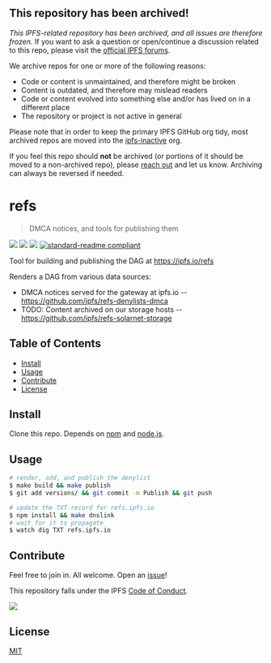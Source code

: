 ## This repository has been archived!
*This IPFS-related repository has been archived, and all issues are therefore frozen.* If you want to ask a question or open/continue a discussion related to this repo, please visit the [official IPFS forums](https://discuss.ipfs.io).

We archive repos for one or more of the following reasons:
- Code or content is unmaintained, and therefore might be broken
- Content is outdated, and therefore may mislead readers
- Code or content evolved into something else and/or has lived on in a different place
- The repository or project is not active in general

Please note that in order to keep the primary IPFS GitHub org tidy, most archived repos are moved into the [ipfs-inactive](https://github.com/ipfs-inactive) org.

If you feel this repo should **not** be archived (or portions of it should be moved to a non-archived repo), please [reach out](https://ipfs.io/help) and let us know. Archiving can always be reversed if needed.

# refs

> DMCA notices, and tools for publishing them

[![](https://img.shields.io/badge/made%20by-Protocol%20Labs-blue.svg?style=flat-square)](http://ipn.io)
[![](https://img.shields.io/badge/project-IPFS-blue.svg?style=flat-square)](http://ipfs.io/)
[![](https://img.shields.io/badge/freenode-%23ipfs-blue.svg?style=flat-square)](http://webchat.freenode.net/?channels=%23ipfs)
[![standard-readme compliant](https://img.shields.io/badge/standard--readme-OK-green.svg?style=flat-square)](https://github.com/RichardLitt/standard-readme)

Tool for building and publishing the DAG at https://ipfs.io/refs

Renders a DAG from various data sources:

- DMCA notices served for the gateway at ipfs.io -- https://github.com/ipfs/refs-denylists-dmca
- TODO: Content archived on our storage hosts -- https://github.com/ipfs/refs-solarnet-storage

## Table of Contents

- [Install](#install)
- [Usage](#usage)
- [Contribute](#contribute)
- [License](#license)

## Install

Clone this repo. Depends on [npm](https://npmjs.com) and [node.js](https://nodejs.com).

## Usage

```sh
# render, add, and publish the denylist
$ make build && make publish
$ git add versions/ && git commit -m Publish && git push

# update the TXT record for refs.ipfs.io
$ npm install && make dnslink
# wait for it to propagate
$ watch dig TXT refs.ipfs.io
```

## Contribute

Feel free to join in. All welcome. Open an [issue](https://github.com/ipfs/refs/issues)!

This repository falls under the IPFS [Code of Conduct](https://github.com/ipfs/community/blob/master/code-of-conduct.md).

[![](https://cdn.rawgit.com/jbenet/contribute-ipfs-gif/master/img/contribute.gif)](https://github.com/ipfs/community/blob/master/contributing.md)

## License

[MIT](LICENSE)
